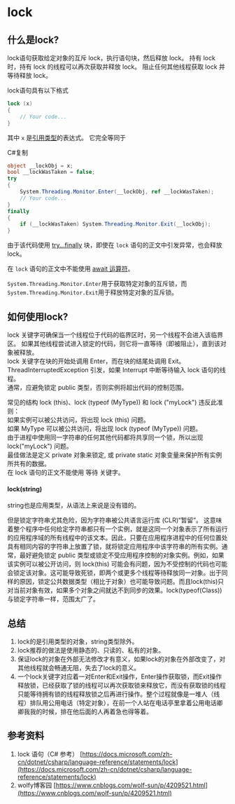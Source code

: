 # lock

## 什么是lock?

lock语句获取给定对象的互斥 lock，执行语句块，然后释放 lock。 持有 lock 时，持有 lock 的线程可以再次获取并释放 lock。 阻止任何其他线程获取 lock 并等待释放 lock。

lock语句具有以下格式

```csharp
lock (x)
{
    // Your code...
}
```

其中 `x` 是[引用类型](https://docs.microsoft.com/zh-cn/dotnet/csharp/language-reference/keywords/reference-types)的表达式。 它完全等同于

C#复制

```csharp
object __lockObj = x;
bool __lockWasTaken = false;
try
{
    System.Threading.Monitor.Enter(__lockObj, ref __lockWasTaken);
    // Your code...
}
finally
{
    if (__lockWasTaken) System.Threading.Monitor.Exit(__lockObj);
}
```

由于该代码使用 [try...finally](https://docs.microsoft.com/zh-cn/dotnet/csharp/language-reference/keywords/try-finally) 块，即使在 `lock` 语句的正文中引发异常，也会释放 lock。

在 `lock` 语句的正文中不能使用 [await 运算符](https://docs.microsoft.com/zh-cn/dotnet/csharp/language-reference/operators/await)。

`System.Threading.Monitor.Enter`用于获取特定对象的互斥锁，而`System.Threading.Monitor.Exit`用于释放特定对象的互斥锁。

## 如何使用lock?

lock 关键字可确保当一个线程位于代码的临界区时，另一个线程不会进入该临界区。 如果其他线程尝试进入锁定的代码，则它将一直等待（即被阻止），直到该对象被释放。\
lock 关键字在块的开始处调用 Enter，而在块的结尾处调用 Exit。 ThreadInterruptedException 引发，如果 Interrupt 中断等待输入 lock 语句的线程。\
通常，应避免锁定 public 类型，否则实例将超出代码的控制范围。

常见的结构 lock (this)、lock (typeof (MyType)) 和 lock ("myLock") 违反此准则：\
如果实例可以被公共访问，将出现 lock (this) 问题。\
如果 MyType 可以被公共访问，将出现 lock (typeof (MyType)) 问题。\
由于进程中使用同一字符串的任何其他代码都将共享同一个锁，所以出现 lock("myLock") 问题。\
最佳做法是定义 private 对象来锁定, 或 private static 对象变量来保护所有实例所共有的数据。\
在 lock 语句的正文不能使用 等待 关键字。

#### lock(string)

string也是应用类型，从语法上来说是没有错的。

但是锁定字符串尤其危险，因为字符串被公共语言运行库 (CLR)“暂留”。 这意味着整个程序中任何给定字符串都只有一个实例，就是这同一个对象表示了所有运行的应用程序域的所有线程中的该文本。因此，只要在应用程序进程中的任何位置处具有相同内容的字符串上放置了锁，就将锁定应用程序中该字符串的所有实例。通常，最好避免锁定 public 类型或锁定不受应用程序控制的对象实例。例如，如果该实例可以被公开访问，则 lock(this) 可能会有问题，因为不受控制的代码也可能会锁定该对象。这可能导致死锁，即两个或更多个线程等待释放同一对象。出于同样的原因，锁定公共数据类型（相比于对象）也可能导致问题。而且lock(this)只对当前对象有效，如果多个对象之间就达不到同步的效果。lock(typeof(Class))与锁定字符串一样，范围太广了。

## 总结

1. lock的是引用类型的对象，string类型除外。
2. lock推荐的做法是使用静态的、只读的、私有的对象。
3. 保证lock的对象在外部无法修改才有意义，如果lock的对象在外部改变了，对其他线程就会畅通无阻，失去了lock的意义。
4. 一个lock关键字对应着一对Enter和Exit操作，Enter操作获取锁，而Exit操作释放锁，已经获取了锁的线程可以再次获取锁来释放它，而没有获取锁的线程只能等待拥有锁的线程释放锁之后再进行操作。整个过程就像是一堆人（线程）排队用公用电话（特定对象），在前一个人站在电话亭里拿着公用电话卿卿我我的时候，排在他后面的人再着急也得等着。

## 参考资料

1. lock 语句（C# 参考） [https://docs.microsoft.com/zh-cn/dotnet/csharp/language-reference/statements/lock](https://docs.microsoft.com/zh-cn/dotnet/csharp/language-reference/statements/lock)
2. wolfy博客园 [https://www.cnblogs.com/wolf-sun/p/4209521.html](https://www.cnblogs.com/wolf-sun/p/4209521.html)
